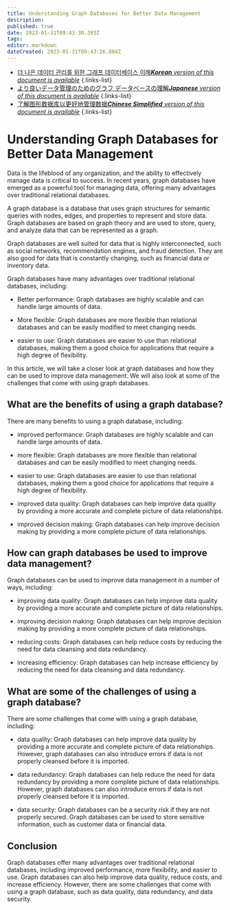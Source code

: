 ```yaml
---
title: Understanding Graph Databases for Better Data Management
description: 
published: true
date: 2023-01-31T09:43:30.393Z
tags: 
editor: markdown
dateCreated: 2023-01-31T09:43:26.884Z
---
```


- [더 나은 데이터 관리를 위한 그래프 데이터베이스 이해***Korean** version of this document is available*](/ko/Knowledge-base/Backend/understanding-graph-databases-for-better-data-management)
{.links-list}
- [より良いデータ管理のためのグラフ データベースの理解***Japanese** version of this document is available*](/ja/Knowledge-base/Backend/understanding-graph-databases-for-better-data-management)
{.links-list}
- [了解图形数据库以更好地管理数据***Chinese Simplified** version of this document is available*](/zh/Knowledge-base/Backend/understanding-graph-databases-for-better-data-management)
{.links-list}


# Understanding Graph Databases for Better Data Management

Data is the lifeblood of any organization, and the ability to effectively manage data is critical to success. In recent years, graph databases have emerged as a powerful tool for managing data, offering many advantages over traditional relational databases.

A graph database is a database that uses graph structures for semantic queries with nodes, edges, and properties to represent and store data. Graph databases are based on graph theory and are used to store, query, and analyze data that can be represented as a graph.

Graph databases are well suited for data that is highly interconnected, such as social networks, recommendation engines, and fraud detection. They are also good for data that is constantly changing, such as financial data or inventory data.

Graph databases have many advantages over traditional relational databases, including:

- Better performance: Graph databases are highly scalable and can handle large amounts of data.

- More flexible: Graph databases are more flexible than relational databases and can be easily modified to meet changing needs.

- easier to use: Graph databases are easier to use than relational databases, making them a good choice for applications that require a high degree of flexibility.

In this article, we will take a closer look at graph databases and how they can be used to improve data management. We will also look at some of the challenges that come with using graph databases.

## What are the benefits of using a graph database?

There are many benefits to using a graph database, including:

- improved performance: Graph databases are highly scalable and can handle large amounts of data.

- more flexible: Graph databases are more flexible than relational databases and can be easily modified to meet changing needs.

- easier to use: Graph databases are easier to use than relational databases, making them a good choice for applications that require a high degree of flexibility.

- improved data quality: Graph databases can help improve data quality by providing a more accurate and complete picture of data relationships.

- improved decision making: Graph databases can help improve decision making by providing a more complete picture of data relationships.

## How can graph databases be used to improve data management?

Graph databases can be used to improve data management in a number of ways, including:

- improving data quality: Graph databases can help improve data quality by providing a more accurate and complete picture of data relationships.

- improving decision making: Graph databases can help improve decision making by providing a more complete picture of data relationships.

- reducing costs: Graph databases can help reduce costs by reducing the need for data cleansing and data redundancy.

- increasing efficiency: Graph databases can help increase efficiency by reducing the need for data cleansing and data redundancy.

## What are some of the challenges of using a graph database?

There are some challenges that come with using a graph database, including:

- data quality: Graph databases can help improve data quality by providing a more accurate and complete picture of data relationships. However, graph databases can also introduce errors if data is not properly cleansed before it is imported.

- data redundancy: Graph databases can help reduce the need for data redundancy by providing a more complete picture of data relationships. However, graph databases can also introduce errors if data is not properly cleansed before it is imported.

- data security: Graph databases can be a security risk if they are not properly secured. Graph databases can be used to store sensitive information, such as customer data or financial data.

## Conclusion

Graph databases offer many advantages over traditional relational databases, including improved performance, more flexibility, and easier to use. Graph databases can also help improve data quality, reduce costs, and increase efficiency. However, there are some challenges that come with using a graph database, such as data quality, data redundancy, and data security.